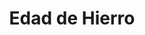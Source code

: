 ﻿---
title: "Edad de Hierro"
permalink: periodes_84.html
layout: periode
dataInici: -1200
dataFi: -550
sidebar: periodes
pares:
  - id: 90
    title: "Antiguo Oriente Próximo"
    dataInici: "(-3000)"
    dataFi: "(-550)"

fills:
  - id: 131
    title: "Reino de Israel"
    dataInici: "(-1030)"
    dataFi: "(-720)"

  - id: 5
    title: "Imperio Neoasirio"
    dataInici: "(-911)"
    dataFi: "(-609)"

jocsPrincipals:
jocsEscenaris:
jocsEpoca:
jocsEpocaEscenaris:
---
